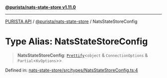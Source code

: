 [**@purista/nats-state-store v1.11.0**](../README.md)

***

[PURISTA API](../../../packages.md) / [@purista/nats-state-store](../README.md) / NatsStateStoreConfig

# Type Alias: NatsStateStoreConfig

> **NatsStateStoreConfig**: [`Prettify`](../../core/type-aliases/Prettify.md)\<`object` & `ConnectionOptions` & `Partial`\<`KvOptions`\>\>

Defined in: [nats-state-store/src/types/NatsStateStoreConfig.ts:4](https://github.com/puristajs/purista/blob/master/packages/nats-state-store/src/types/NatsStateStoreConfig.ts#L4)
